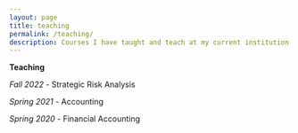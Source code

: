 ```yaml
---
layout: page
title: teaching
permalink: /teaching/
description: Courses I have taught and teach at my current institution
---
```


**Teaching**

*Fall 2022* - Strategic Risk Analysis  

*Spring 2021* - Accounting  

*Spring 2020* - Financial Accounting



